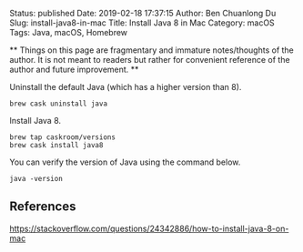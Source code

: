Status: published
Date: 2019-02-18 17:37:15
Author: Ben Chuanlong Du
Slug: install-java8-in-mac
Title: Install Java 8 in Mac 
Category: macOS
Tags: Java, macOS, Homebrew

**
Things on this page are
fragmentary and immature notes/thoughts of the author.
It is not meant to readers
but rather for convenient reference of the author and future improvement.
**

Uninstall the default Java (which has a higher version than 8).

    brew cask uninstall java

Install Java 8.

    brew tap caskroom/versions
    brew cask install java8

You can verify the version of Java using the command below.

	java -version


## References

https://stackoverflow.com/questions/24342886/how-to-install-java-8-on-mac

